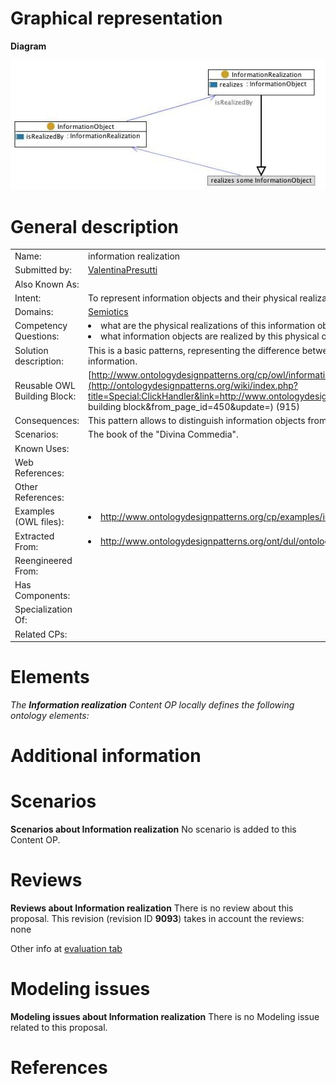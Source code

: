 #  Graphical representation


__Diagram__




[![Image:informationrealization.jpg](./Informationrealization.jpg)](../Image/Informationrealization.jpg.md "Image:informationrealization.jpg")




#  General description




|  |  |
| --- | --- |
|  Name: |  information realization |
|  Submitted by: | [ValentinaPresutti](../User/ValentinaPresutti.md "User:ValentinaPresutti") |
|  Also Known As: |  |
|  Intent: |  To represent information objects and their physical realization. |
|  Domains: | [Semiotics](../Community/Semiotics.md "Community:Semiotics") |
|  Competency Questions: | <li> what are the physical realizations of this information object?</li><li> what information objects are realized by this physical object?</li> |
|  Solution description: |  This is a basic patterns, representing the difference between abstract and realized (manifested, concrete, etc.) information. |
|  Reusable OWL Building Block: | [http://www.ontologydesignpatterns.org/cp/owl/informationrealization.owl](http://ontologydesignpatterns.org/wiki/index.php?title=Special:ClickHandler&link=http://www.ontologydesignpatterns.org/cp/owl/informationrealization.owl&message=OWL building block&from_page_id=450&update=) (915) |
|  Consequences: |  This pattern allows to distinguish information objects from their concrete realizations. |
|  Scenarios: |  The book of the "Divina Commedia". |
|  Known Uses: |  |
|  Web References: |  |
|  Other References: |  |
|  Examples (OWL files): | <li><a class="external free" href="http://www.ontologydesignpatterns.org/cp/examples/informationrealization/IMeMine.owl" rel="nofollow" title="http://www.ontologydesignpatterns.org/cp/examples/informationrealization/IMeMine.owl">http://www.ontologydesignpatterns.org/cp/examples/informationrealization/IMeMine.owl</a></li> |
|  Extracted From: | <li><a class="external free" href="http://www.ontologydesignpatterns.org/ont/dul/ontologies/DUL.owl" rel="nofollow" title="http://www.ontologydesignpatterns.org/ont/dul/ontologies/DUL.owl">http://www.ontologydesignpatterns.org/ont/dul/ontologies/DUL.owl</a></li> |
|  Reengineered From: |  |
|  Has Components: |  |
|  Specialization Of: |  |
|  Related CPs: |  |


  




#  Elements


_The __Information realization__ Content OP locally defines the following ontology elements:_



#  Additional information


#  Scenarios



__Scenarios about Information realization__
No scenario is added to this Content OP.




#  Reviews



__Reviews about Information realization__
There is no review about this proposal.
This revision (revision ID __9093__) takes in account the reviews: none


Other info at [evaluation tab](http://ontologydesignpatterns.org/wiki/index.php?title=Submissions:Information_realization&action=evaluation "http://ontologydesignpatterns.org/wiki/index.php?title=Submissions:Information_realization&action=evaluation")




  




#  Modeling issues



__Modeling issues about Information realization__
There is no Modeling issue related to this proposal.




  




#  References